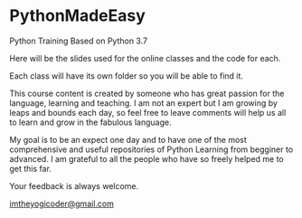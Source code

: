 # PythonMadeEasy
Python Training Based on Python 3.7


Here will be the slides used for the online classes and the code for each.

Each class will have its own folder so you will be able to find it.

This course content is created by someone who has great passion for the language, learning and teaching.
I am not an expert but I am growing by leaps and bounds each day, so feel free to leave comments will help us all to learn and grow in the fabulous language.

My goal is to be an expect one day and to have one of the most comprehensive and useful repositories of Python Learning from begginer to advanced.  I am grateful to all the people who have so freely helped me to get this far.

Your feedback is always welcome.



imtheyogicoder@gmail.com
